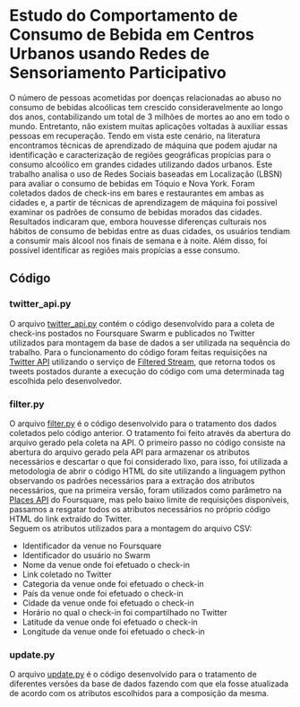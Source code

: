 # Estudo do Comportamento de Consumo de Bebida em Centros Urbanos usando Redes de Sensoriamento Participativo
O número de pessoas acometidas por doenças relacionadas ao abuso no consumo de bebidas alcoólicas tem crescido consideravelmente ao longo dos anos, contabilizando um total de 3 milhões de mortes ao ano em todo o mundo. Entretanto, não existem muitas aplicações voltadas à auxiliar essas pessoas em recuperação. Tendo em vista este cenário, na literatura encontramos técnicas de aprendizado de máquina que podem ajudar na identificação e caracterização de regiões geográficas propícias para o consumo alcoólico em grandes cidades utilizando dados urbanos. Este trabalho analisa o uso de Redes Sociais baseadas em Localização (LBSN) para avaliar o consumo de bebidas em Tóquio e Nova York. Foram coletados dados de check-ins em bares e restaurantes em ambas as cidades e, a partir de técnicas de aprendizagem de máquina foi possivel examinar os padrões de consumo de bebidas morados das cidades. Resultados indicaram que, embora houvesse diferenças culturais nos hábitos de consumo de bebidas entre as duas cidades, os usuários tendiam a consumir mais álcool nos finais de semana e à noite. Além disso, foi possível identificar as regiões mais propícias a esse consumo.

## Código
### twitter_api.py
O arquivo [twitter_api.py](twitter_api.py)  contém o código desenvolvido para a coleta de check-ins postados no Foursquare Swarm e publicados 
no Twitter utilizados para montagem da base de dados a ser utilizada na sequência do trabalho. Para o funcionamento do código foram feitas requisições
na [Twitter API](https://developer.twitter.com/en) utilizando o serviço de [Filtered Stream](https://developer.twitter.com/en/docs/twitter-api/tweets/filtered-stream/introduction), que retorna todos os tweets postados durante a execução do código com uma determinada tag
escolhida pelo desenvolvedor.

### filter.py
O arquivo [filter.py](filter.py) é o código desenvolvido para o tratamento dos dados coletados pelo código anterior. O tratamento foi
feito através da abertura do arquivo gerado pela coleta na API. O primeiro passo no código consiste na abertura do arquivo gerado pela API para armazenar
os atributos necessários e descartar o que foi considerado lixo, para isso, foi utilizada a metodologia de abrir o código HTML do site utilizando a linguagem
python observando os padrões necessários para a extração dos atributos necessários, que na primeira versão, foram utilizados como parâmetro na 
[Places API](https://developer.foursquare.com/docs/places-api-overview) do Foursquare, mas pelo baixo limite de requisições disponíveis, passamos a resgatar todos
os atributos necessários no próprio código HTML do link extraído do Twitter. <br>
Seguem os atributos utilizados para a montagem do arquivo CSV:

<ul>
  <li>Identificador da venue no Foursquare</li>  
  <li>Identificador do usuário no Swarm</li>  
  <li>Nome da venue onde foi efetuado o check-in</li>  
  <li>Link coletado no Twitter</li>  
  <li>Categoria da venue onde foi efetuado o check-in</li>  
  <li>País da venue onde foi efetuado o check-in</li>  
  <li>Cidade da venue onde foi efetuado o check-in</li>
  <li>Horário no qual o check-in foi compartilhado no Twitter</li> 
  <li>Latitude da venue onde foi efetuado o check-in</li> 
  <li>Longitude da venue onde foi efetuado o check-in</li>  
</ul>

### update.py
O arquivo [update.py](update.py) é o código desenvolvido para o tratamento de diferentes versões da base de dados fazendo com que ela fosse atualizada
de acordo com os atributos escolhidos para a composição da mesma.
